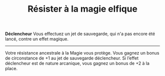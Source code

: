 ﻿---
title: Résister à la magie elfique
titleEn: Resist Elf Magic
id: On5CQjX4euWqToly
group: actions
---
<p><span id="ctl00_MainContent_DetailedOutput"><strong>Déclencheur</strong> Vous effectuez un jet de sauvegarde, qui n'a pas encore été lancé, contre un effet magique.</span></p><hr><p>Votre résistance ancestrale à la Magie vous protège. Vous gagnez un bonus de circonstance de +1 au jet de sauvegarde déclencheur. Si l’effet déclencheur est de nature arcanique, vous gagnez un bonus de +2 à la place.&nbsp;</p>
